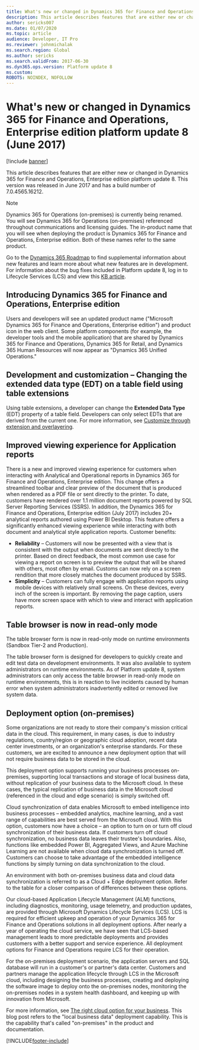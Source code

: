 ```yaml
---
title: What's new or changed in Dynamics 365 for Finance and Operations, Enterprise edition platform update 8 (June 2017)
description: This article describes features that are either new or changed in Dynamics 365 for Finance and Operations, Enterprise edition platform update 8. This version was released in June 2017.
author: sericks007
ms.date: 01/07/2020
ms.topic: article
audience: Developer, IT Pro
ms.reviewer: johnmichalak
ms.search.region: Global
ms.author: sericks
ms.search.validFrom: 2017-06-30
ms.dyn365.ops.version: Platform update 8
ms.custom: 
ROBOTS: NOINDEX, NOFOLLOW
---
```


# What's new or changed in Dynamics 365 for Finance and Operations, Enterprise edition platform update 8 (June 2017)

[!include [banner](../../../finance/includes/banner.md)]

This article describes features that are either new or changed in Dynamics 365 for Finance and Operations, Enterprise edition platform update 8. This version was released in June 2017 and has a build number of 7.0.4565.16212.

> [!NOTE]
> Dynamics 365 for Operations (on-premises) is currently being renamed. You will see Dynamics 365 for Operations (on-premises) referenced throughout communications and licensing guides. The in-product name that you will see when deploying the product is Dynamics 365 for Finance and Operations, Enterprise edition. Both of these names refer to the same product.

Go to the [Dynamics 365 Roadmap](https://roadmap.dynamics.com/) to find supplemental information about new features and learn more about what new features are in development. For information about the bug fixes included in Platform update 8, log in to Lifecycle Services (LCS) and view this [KB article](https://go.microsoft.com/fwlink/?linkid=852224).

## Introducing Dynamics 365 for Finance and Operations, Enterprise edition

Users and developers will see an updated product name ("Microsoft Dynamics 365 for Finance and Operations, Enterprise edition") and product icon in the web client. Some platform components (for example, the developer tools and the mobile application) that are shared by Dynamics 365 for Finance and Operations, Dynamics 365 for Retail, and Dynamics 365 Human Resources will now appear as "Dynamics 365 Unified Operations."

## Development and customization – Changing the extended data type (EDT) on a table field using table extensions

Using table extensions, a developer can change the **Extended Data Type** (EDT) property of a table field. Developers can only select EDTs that are derived from the current one. For more information, see [Customize through extension and overlayering](../extensibility/customization-overlayering-extensions.md).

## Improved viewing experience for Application reports

There is a new and improved viewing experience for customers when interacting with Analytical and Operational reports in Dynamics 365 for Finance and Operations, Enterprise edition. This change offers a streamlined toolbar and clear preview of the document that is produced when rendered as a PDF file or sent directly to the printer. To date, customers have rendered over 1.1 million document reports powered by SQL Server Reporting Services (SSRS). In addition, the Dynamics 365 for Finance and Operations, Enterprise edition (July 2017) includes 20+ analytical reports authored using Power BI Desktop. This feature offers a significantly enhanced viewing experience while interacting with both document and analytical style application reports.
Customer benefits:

- **Reliability** – Customers will now be presented with a view that is consistent with the output when documents are sent directly to the printer. Based on direct feedback, the most common use case for viewing a report on screen is to preview the output that will be shared with others, most often by email. Customs can now rely on a screen rendition that more closely matches the document produced by SSRS.
- **Simplicity** – Customers can fully engage with application reports using mobile devices with relatively small screens. On these devices, every inch of the screen is important. By removing the page caption, users have more screen space with which to view and interact with application reports.

## Table browser is now in read-only mode

The table browser form is now in read-only mode on runtime environments (Sandbox Tier-2 and Production).

The table browser form is designed for developers to quickly create and edit test data on development environments. It was also available to system administrators on runtime environments. As of Platform update 8, system administrators can only access the table browser in read-only mode on runtime environments, this is in reaction to live incidents caused by human error when system administrators inadvertently edited or removed live system data.

## Deployment option (on-premises)

Some organizations are not ready to store their company's mission critical data in the cloud. This requirement, in many cases, is due to industry regulations, country/region or geographic cloud adoption, recent data center investments, or an organization's enterprise standards. For these customers, we are excited to announce a new deployment option that will not require business data to be stored in the cloud.

This deployment option supports running your business processes on-premises, supporting local transactions and storage of local business data, without replication of your business data to the Microsoft cloud. In these cases, the typical replication of business data in the Microsoft cloud (referenced in the cloud and edge scenario) is simply switched off.

Cloud synchronization of data enables Microsoft to embed intelligence into business processes – embedded analytics, machine learning, and a vast range of capabilities are best served from the Microsoft cloud. With this option, customers now have a choice – an option to turn on or turn off cloud synchronization of their business data. If customers turn off cloud synchronization, no business data leaves their trustee's boundaries. Also, functions like embedded Power BI, Aggregated Views, and Azure Machine Learning are not available when cloud data synchronization is turned off. Customers can choose to take advantage of the embedded intelligence functions by simply turning on data synchronization to the cloud.

An environment with both on-premises business data and cloud data synchronization is referred to as a Cloud + Edge deployment option. Refer to the table for a closer comparison of differences between these options.

Our cloud-based Application Lifecycle Management (ALM) functions, including diagnostics, monitoring, usage telemetry, and production updates, are provided through Microsoft Dynamics Lifecycle Services (LCS). LCS is required for efficient upkeep and operation of your Dynamics 365 for Finance and Operations solutions in all deployment options. After nearly a year of operating the cloud service, we have seen that LCS-based management leads to more predictable deployments and provides customers with a better support and service experience. All deployment options for Finance and Operations require LCS for their operation.

For the on-premises deployment scenario, the application servers and SQL database will run in a customer's or partner's data center. Customers and partners manage the application lifecycle through LCS in the Microsoft cloud, including designing the business processes, creating and deploying the software image to deploy onto the on-premises nodes, monitoring the on-premises nodes in a system health dashboard, and keeping up with innovation from Microsoft.

For more information, see [The right cloud option for your business](https://community.dynamics.com/b/msftdynamicsblog/archive/2017/02/06/the-right-cloud-option-for-your-business). This blog post refers to the "local business data" deployment capability. This is the capability that's called "on-premises" in the product and documentation.


[!INCLUDE[footer-include](../../../includes/footer-banner.md)]
